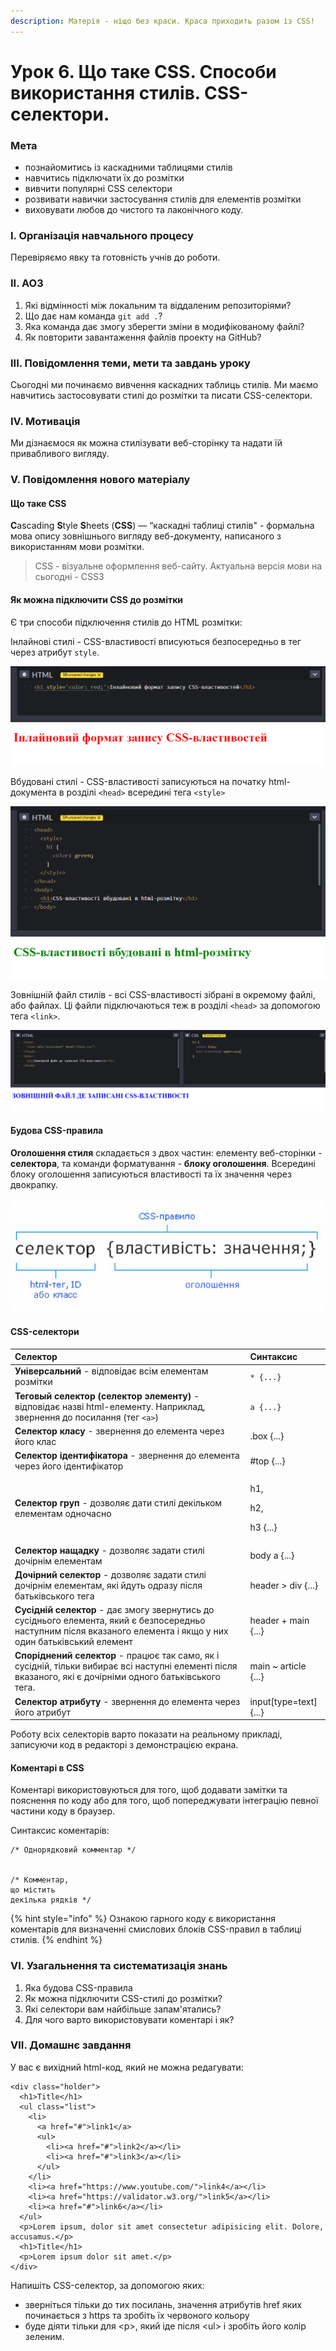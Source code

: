```yaml
---
description: Матерія - ніщо без краси. Краса приходить разом із CSS!
---
```


# Урок 6. Що таке CSS. Способи використання стилів. CSS-селектори.

### Мета

* познайомитись із каскадними таблицями стилів
* навчитись підключати їх до розмітки
* вивчити популярні CSS селектори
* розвивати навички застосування стилів для елементів розмітки
* виховувати любов до чистого та лаконічного коду.

### І. Організація навчального процесу

Перевіряємо явку та готовність учнів до роботи.

### ІІ. АОЗ

1. Які відмінності між локальним та віддаленим репозиторіями?
2. Що дає нам команда `git add .`?
3. Яка команда дає змогу зберегти зміни в модифікованому файлі?
4. Як повторити завантаження файлів проекту на GitHub?

### III. Повідомлення теми, мети та завдань уроку

Сьогодні ми починаємо вивчення каскадних таблиць стилів. Ми маємо навчитись застосовувати стилі до розмітки та писати CSS-селектори.

### IV. Мотивація

Ми дізнаємося як можна стилізувати веб-сторінку та надати їй привабливого вигляду.

### V. Повідомлення нового матеріалу

#### **Що таке** CSS

**C**ascading **S**tyle **S**heets \(**CSS**\) — “каскадні таблиці стилів" - формальна мова опису зовнішнього вигляду веб-документу, написаного з використанням мови розмітки.

> CSS - візуальне оформлення веб-сайту. Актуальна версія мови на сьогодні - CSS3

#### Як можна підключити CSS до розмітки

Є три способи підключення стилів до HTML розмітки:

Інлайнові стилі - CSS-властивості вписуються безпосередньо в тег через атрибут `style`.

![&#x406;&#x43D;&#x43B;&#x430;&#x439;&#x43D;&#x43E;&#x432;&#x456; &#x441;&#x442;&#x438;&#x43B;&#x456;](.gitbook/assets/image%20%284%29.png)

Вбудовані стилі - CSS-властивості записуються на початку html-документа в розділі `<head>` всередині тега `<style>`

![&#x412;&#x431;&#x443;&#x434;&#x43E;&#x432;&#x430;&#x43D;&#x456; &#x441;&#x442;&#x438;&#x43B;&#x456;](.gitbook/assets/image%20%285%29.png)

Зовнішній файл стилів - всі CSS-властивості зібрані в окремому файлі, або файлах. Ці файли підключаються теж в розділі `<head>` за допомогою тега `<link>`.

![&#x417;&#x43E;&#x432;&#x43D;&#x456;&#x448;&#x43D;&#x456;&#x439; &#x444;&#x430;&#x439;&#x43B; &#x441;&#x442;&#x438;&#x43B;&#x456;&#x432;](.gitbook/assets/image%20%282%29.png)

#### Будова CSS-правила

**Оголошення стиля** складається з двох частин: елементу веб-сторінки - **селектора**, та команди форматування - **блоку оголошення**. Всередині блоку оголошення записуються властивості та їх значення через двокрапку.

![](.gitbook/assets/css-rule.jpg)

#### CSS-селектори

<table>
  <thead>
    <tr>
      <th style="text-align:left">&#x421;&#x435;&#x43B;&#x435;&#x43A;&#x442;&#x43E;&#x440;</th>
      <th style="text-align:left">&#x421;&#x438;&#x43D;&#x442;&#x430;&#x43A;&#x441;&#x438;&#x441;</th>
    </tr>
  </thead>
  <tbody>
    <tr>
      <td style="text-align:left"><b>&#x423;&#x43D;&#x456;&#x432;&#x435;&#x440;&#x441;&#x430;&#x43B;&#x44C;&#x43D;&#x438;&#x439; </b>-
        &#x432;&#x456;&#x434;&#x43F;&#x43E;&#x432;&#x456;&#x434;&#x430;&#x454;
        &#x432;&#x441;&#x456;&#x43C; &#x435;&#x43B;&#x435;&#x43C;&#x435;&#x43D;&#x442;&#x430;&#x43C;
        &#x440;&#x43E;&#x437;&#x43C;&#x456;&#x442;&#x43A;&#x438;</td>
      <td style="text-align:left"> <code>* {...}</code>
      </td>
    </tr>
    <tr>
      <td style="text-align:left"><b>&#x422;&#x435;&#x433;&#x43E;&#x432;&#x44B;&#x439; &#x441;&#x435;&#x43B;&#x435;&#x43A;&#x442;&#x43E;&#x440; (&#x441;&#x435;&#x43B;&#x435;&#x43A;&#x442;&#x43E;&#x440; &#x44D;&#x43B;&#x435;&#x43C;&#x435;&#x43D;&#x442;&#x443;)</b> -
        &#x432;&#x456;&#x434;&#x43F;&#x43E;&#x432;&#x456;&#x434;&#x430;&#x454;
        &#x43D;&#x430;&#x437;&#x432;&#x456; html-&#x435;&#x43B;&#x435;&#x43C;&#x435;&#x43D;&#x442;&#x443;.
        &#x41D;&#x430;&#x43F;&#x440;&#x438;&#x43A;&#x43B;&#x430;&#x434;, &#x437;&#x432;&#x435;&#x440;&#x43D;&#x435;&#x43D;&#x43D;&#x44F;
        &#x434;&#x43E; &#x43F;&#x43E;&#x441;&#x438;&#x43B;&#x430;&#x43D;&#x43D;&#x44F;
        (&#x442;&#x435;&#x433; <code>&lt;a&gt;</code>)</td>
      <td style="text-align:left"><code>a {...}</code>
      </td>
    </tr>
    <tr>
      <td style="text-align:left"><b>&#x421;&#x435;&#x43B;&#x435;&#x43A;&#x442;&#x43E;&#x440; &#x43A;&#x43B;&#x430;&#x441;&#x443;</b> -
        &#x437;&#x432;&#x435;&#x440;&#x43D;&#x435;&#x43D;&#x43D;&#x44F; &#x434;&#x43E;
        &#x435;&#x43B;&#x435;&#x43C;&#x435;&#x43D;&#x442;&#x430; &#x447;&#x435;&#x440;&#x435;&#x437;
        &#x439;&#x43E;&#x433;&#x43E; &#x43A;&#x43B;&#x430;&#x441;</td>
      <td style="text-align:left">.box {...}</td>
    </tr>
    <tr>
      <td style="text-align:left"><b>&#x421;&#x435;&#x43B;&#x435;&#x43A;&#x442;&#x43E;&#x440; &#x456;&#x434;&#x435;&#x43D;&#x442;&#x438;&#x444;&#x456;&#x43A;&#x430;&#x442;&#x43E;&#x440;&#x430;</b> -
        &#x437;&#x432;&#x435;&#x440;&#x43D;&#x435;&#x43D;&#x43D;&#x44F; &#x434;&#x43E;
        &#x435;&#x43B;&#x435;&#x43C;&#x435;&#x43D;&#x442;&#x430; &#x447;&#x435;&#x440;&#x435;&#x437;
        &#x439;&#x43E;&#x433;&#x43E; &#x456;&#x434;&#x435;&#x43D;&#x442;&#x438;&#x444;&#x456;&#x43A;&#x430;&#x442;&#x43E;&#x440;</td>
      <td
      style="text-align:left">#top {...}</td>
    </tr>
    <tr>
      <td style="text-align:left"><b>&#x421;&#x435;&#x43B;&#x435;&#x43A;&#x442;&#x43E;&#x440; &#x433;&#x440;&#x443;&#x43F;</b> -
        &#x434;&#x43E;&#x437;&#x432;&#x43E;&#x43B;&#x44F;&#x454; &#x434;&#x430;&#x442;&#x438;
        &#x441;&#x442;&#x438;&#x43B;&#x456; &#x434;&#x435;&#x43A;&#x456;&#x43B;&#x44C;&#x43A;&#x43E;&#x43C;
        &#x435;&#x43B;&#x435;&#x43C;&#x435;&#x43D;&#x442;&#x430;&#x43C; &#x43E;&#x434;&#x43D;&#x43E;&#x447;&#x430;&#x441;&#x43D;&#x43E;</td>
      <td
      style="text-align:left">
        <p>h1,</p>
        <p>h2,</p>
        <p>h3 {...}</p>
        </td>
    </tr>
    <tr>
      <td style="text-align:left"><b>&#x421;&#x435;&#x43B;&#x435;&#x43A;&#x442;&#x43E;&#x440; &#x43D;&#x430;&#x449;&#x430;&#x434;&#x43A;&#x443;</b> -
        &#x434;&#x43E;&#x437;&#x432;&#x43E;&#x43B;&#x44F;&#x454; &#x437;&#x430;&#x434;&#x430;&#x442;&#x438;
        &#x441;&#x442;&#x438;&#x43B;&#x456; &#x434;&#x43E;&#x447;&#x456;&#x440;&#x43D;&#x456;&#x43C;
        &#x435;&#x43B;&#x435;&#x43C;&#x435;&#x43D;&#x442;&#x430;&#x43C;</td>
      <td
      style="text-align:left">body a {...}</td>
    </tr>
    <tr>
      <td style="text-align:left"><b>&#x414;&#x43E;&#x447;&#x456;&#x440;&#x43D;&#x438;&#x439; &#x441;&#x435;&#x43B;&#x435;&#x43A;&#x442;&#x43E;&#x440;</b> -
        &#x434;&#x43E;&#x437;&#x432;&#x43E;&#x43B;&#x44F;&#x454; &#x437;&#x430;&#x434;&#x430;&#x442;&#x438;
        &#x441;&#x442;&#x438;&#x43B;&#x456; &#x434;&#x43E;&#x447;&#x456;&#x440;&#x43D;&#x456;&#x43C;
        &#x435;&#x43B;&#x435;&#x43C;&#x435;&#x43D;&#x442;&#x430;&#x43C;, &#x44F;&#x43A;&#x456;
        &#x439;&#x434;&#x443;&#x442;&#x44C; &#x43E;&#x434;&#x440;&#x430;&#x437;&#x443;
        &#x43F;&#x456;&#x441;&#x43B;&#x44F; &#x431;&#x430;&#x442;&#x44C;&#x43A;&#x456;&#x432;&#x441;&#x44C;&#x43A;&#x43E;&#x433;&#x43E;
        &#x442;&#x435;&#x433;&#x430;</td>
      <td style="text-align:left">header &gt; div {...}</td>
    </tr>
    <tr>
      <td style="text-align:left"><b>&#x421;&#x443;&#x441;&#x456;&#x434;&#x43D;&#x456;&#x439; &#x441;&#x435;&#x43B;&#x435;&#x43A;&#x442;&#x43E;&#x440;</b> -
        &#x434;&#x430;&#x454; &#x437;&#x43C;&#x43E;&#x433;&#x443; &#x437;&#x432;&#x435;&#x440;&#x43D;&#x443;&#x442;&#x438;&#x441;&#x44C;
        &#x434;&#x43E; &#x441;&#x443;&#x441;&#x456;&#x434;&#x43D;&#x44C;&#x43E;&#x433;&#x43E;
        &#x435;&#x43B;&#x435;&#x43C;&#x435;&#x43D;&#x442;&#x430;, &#x44F;&#x43A;&#x438;&#x439;
        &#x454; &#x431;&#x435;&#x437;&#x43F;&#x43E;&#x441;&#x435;&#x440;&#x435;&#x434;&#x43D;&#x44C;&#x43E;
        &#x43D;&#x430;&#x441;&#x442;&#x443;&#x43F;&#x43D;&#x438;&#x43C; &#x43F;&#x456;&#x441;&#x43B;&#x44F;
        &#x432;&#x43A;&#x430;&#x437;&#x430;&#x43D;&#x43E;&#x433;&#x43E; &#x435;&#x43B;&#x435;&#x43C;&#x435;&#x43D;&#x442;&#x430;
        &#x456; &#x44F;&#x43A;&#x449;&#x43E; &#x443; &#x43D;&#x438;&#x445; &#x43E;&#x434;&#x438;&#x43D;
        &#x431;&#x430;&#x442;&#x44C;&#x43A;&#x456;&#x432;&#x441;&#x44C;&#x43A;&#x438;&#x439;
        &#x435;&#x43B;&#x435;&#x43C;&#x435;&#x43D;&#x442;</td>
      <td style="text-align:left">header + main {...}</td>
    </tr>
    <tr>
      <td style="text-align:left"><b>&#x421;&#x43F;&#x43E;&#x440;&#x456;&#x434;&#x43D;&#x435;&#x43D;&#x438;&#x439; &#x441;&#x435;&#x43B;&#x435;&#x43A;&#x442;&#x43E;&#x440;</b> -
        &#x43F;&#x440;&#x430;&#x446;&#x44E;&#x454; &#x442;&#x430;&#x43A; &#x441;&#x430;&#x43C;&#x43E;,
        &#x44F;&#x43A; &#x456; &#x441;&#x443;&#x441;&#x456;&#x434;&#x43D;&#x456;&#x439;,
        &#x442;&#x456;&#x43B;&#x44C;&#x43A;&#x438; &#x432;&#x438;&#x431;&#x438;&#x440;&#x430;&#x454;
        &#x432;&#x441;&#x456; &#x43D;&#x430;&#x441;&#x442;&#x443;&#x43F;&#x43D;&#x456;
        &#x435;&#x43B;&#x435;&#x43C;&#x435;&#x43D;&#x442;&#x456; &#x43F;&#x456;&#x441;&#x43B;&#x44F;
        &#x432;&#x43A;&#x430;&#x437;&#x430;&#x43D;&#x43E;&#x433;&#x43E;, &#x44F;&#x43A;&#x456;
        &#x454; &#x434;&#x43E;&#x447;&#x456;&#x440;&#x43D;&#x456;&#x43C;&#x438;
        &#x43E;&#x434;&#x43D;&#x43E;&#x433;&#x43E; &#x431;&#x430;&#x442;&#x44C;&#x43A;&#x456;&#x432;&#x441;&#x44C;&#x43A;&#x43E;&#x433;&#x43E;
        &#x442;&#x435;&#x433;&#x430;.</td>
      <td style="text-align:left">main ~ article {...}</td>
    </tr>
    <tr>
      <td style="text-align:left"><b>&#x421;&#x435;&#x43B;&#x435;&#x43A;&#x442;&#x43E;&#x440; &#x430;&#x442;&#x440;&#x438;&#x431;&#x443;&#x442;&#x443;</b> -
        &#x437;&#x432;&#x435;&#x440;&#x43D;&#x435;&#x43D;&#x43D;&#x44F; &#x434;&#x43E;
        &#x435;&#x43B;&#x435;&#x43C;&#x435;&#x43D;&#x442;&#x430; &#x447;&#x435;&#x440;&#x435;&#x437;
        &#x439;&#x43E;&#x433;&#x43E; &#x430;&#x442;&#x440;&#x438;&#x431;&#x443;&#x442;</td>
      <td
      style="text-align:left">input[type=text] {...}</td>
    </tr>
  </tbody>
</table>

Роботу всіх селекторів варто показати на реальному прикладі, записуючи код в редакторі з демонстрацією екрана.

#### Коментарі в CSS

Коментарі використовуються для того, щоб додавати замітки та пояснення по коду або для того, щоб попереджувати інтеграцію певної частини коду в браузер.

Синтаксис коментарів:

```text
/* Однорядковий комментар */ 


/* Комментар, 
що містить 
декілька рядків */
```

{% hint style="info" %}
Ознакою гарного коду є використання коментарів для визначенні смислових блоків CSS-правил в таблиці стилів.
{% endhint %}

### VI. Узагальнення та систематизація знань

1. Яка будова CSS-правила
2. Як можна підключити CSS-стилі до розмітки?
3. Які селектори вам найбільше запам'ятались?
4. Для чого варто використовувати коментарі і як?

### VII. Домашнє завдання

У вас є вихідний html-код, який не можна редагувати:

```text
<div class="holder">
  <h1>Title</h1>
  <ul class="list">
    <li>
      <a href="#">link1</a>
      <ul>
        <li><a href="#">link2</a></li>
        <li><a href="#">link3</a></li>
      </ul>
    </li>
    <li><a href="https://www.youtube.com/">link4</a></li>
    <li><a href="https://validator.w3.org/">link5</a></li>
    <li><a href="#">link6</a></li>
  </ul>
  <p>Lorem ipsum, dolor sit amet consectetur adipisicing elit. Dolore, accusamus.</p>
  <h1>Title</h1>
  <p>Lorem ipsum dolor sit amet.</p>
</div>
```

Напишіть CSS-селектор, за допомогою яких:

* зверніться тільки до тих посилань, значення атрибутів href яких починається з https та зробіть їх червоного кольору
* буде діяти тільки для &lt;p&gt;, який іде після &lt;ul&gt; і зробіть його колір зеленим.

